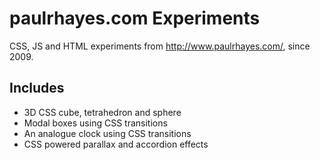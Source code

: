 # paulrhayes.com Experiments
CSS, JS and HTML experiments from http://www.paulrhayes.com/, since 2009.

## Includes
- 3D CSS cube, tetrahedron and sphere
- Modal boxes using CSS transitions
- An analogue clock using CSS transitions
- CSS powered parallax and accordion effects